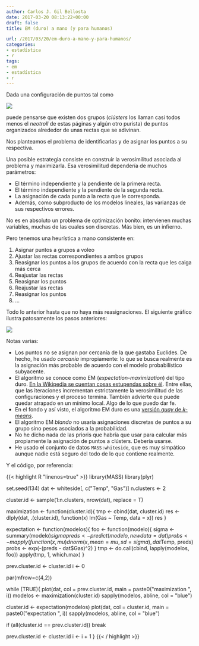 ```yaml
---
author: Carlos J. Gil Bellosta
date: 2017-03-20 08:13:22+00:00
draft: false
title: EM (duro) a mano (y para humanos)

url: /2017/03/20/em-duro-a-mano-y-para-humanos/
categories:
- estadística
- r
tags:
- em
- estadística
- r
---
```


Dada una configuración de puntos tal como

![](/wp-uploads/2017/03/whiteside_gas.png#center)

puede pensarse que existen dos grupos (_clústers_ los llaman casi todos menos el _neotroll_ de estas páginas y algún otro purista) de puntos organizados alrededor de unas rectas que se adivinan.

Nos planteamos el problema de identificarlas y de asignar los puntos a su respectiva.

Una posible estrategia consiste en construir la verosimilitud asociada al problema y maximizarla. Esa verosimilitud dependería de muchos parámetros:

* El término independiente y la pendiente de la primera recta.
* El término independiente y la pendiente de la segunda recta.
* La asignación de cada punto a la recta que le corresponda.
* Además, como subproducto de los modelos lineales, las varianzas de sus respectivos errores.

No es en absoluto un problema de optimización bonito: intervienen muchas variables, muchas de las cuales son discretas. Más bien, es un infierno.

Pero tenemos una heurística a mano consistente en:

1. Asignar puntos a grupos a voleo
2. Ajustar las rectas correspondientes a ambos grupos
3. Reasignar los puntos a los grupos de acuerdo con la recta que les caiga más cerca
4. Reajustar las rectas
5. Reasignar los puntos
6. Reajustar las rectas
7. Reasignar los puntos
8. ...

Todo lo anterior hasta que no haya más reasignaciones. El siguiente gráfico ilustra patosamente los pasos anteriores:

![](/wp-uploads/2017/03/whiteside_em.png#center)

Notas varias:

* Los puntos no se asignan por cercanía de la que gastaba Euclides. De hecho, he usado _cercanía_ impropiamente: lo que se busca realmente es la asignación más probable de acuerdo con el modelo probabilístico subyacente.
* El algoritmo se conoce como EM (_expectation-maximization_) del tipo duro. [En la Wikipedia se cuentan cosas estupendas sobre él](https://en.wikipedia.org/wiki/Expectation%E2%80%93maximization_algorithm). Entre ellas, que las iteraciones incrementan estrictamente la verosimilitud de las configuraciones y el proceso termina. También advierte que puede quedar atrapado en un mínimo local. Algo de lo que puedo dar fe.
* En el fondo y así visto, el algoritmo EM duro es una [versión _guay_ de _k-means_](https://www.naftaliharris.com/blog/visualizing-k-means-clustering/).
* El algoritmo EM _blando_ no usaría asignaciones discretas de puntos a su grupo sino pesos asociados a la probabilidad.
* No he dicho nada de las prioris que habría que usar para calcular más propiamente la asignación de puntos a clústers. Debería usarse.
* He usado el conjunto de datos `MASS:whiteside`, que es muy simpático aunque nadie está seguro del todo de lo que contiene realmente.

Y el código, por referencia:

{{< highlight R "linenos=true" >}}
library(MASS)
library(plyr)

set.seed(134)
dat <- whiteside[, c("Temp", "Gas")]
n.clusters <- 2

cluster.id <- sample(1:n.clusters, nrow(dat), replace = T)

maximization <- function(cluster.id){
  tmp <- cbind(dat, cluster.id)
  res <- dlply(dat, .(cluster.id),
    function(x) lm(Gas ~ Temp, data = x))
  res
}

expectation <- function(modelos){
  foo <- function(modelo){
    sigma <- summary(modelo)$sigma
    preds <- predict(modelo, newdata = dat)
    probs <- mapply(function(x, mu)
      dnorm(x, mean = mu, sd = sigma), dat$Temp, preds)
    probs <- exp(-(preds - dat$Gas)^2)
  }
  tmp <- do.call(cbind, lapply(modelos, foo))
  apply(tmp, 1, which.max)
}


prev.cluster.id <- cluster.id
i <- 0

par(mfrow=c(4,2))

while (TRUE){
  plot(dat, col = prev.cluster.id, main = paste0("maximization ", i))
  modelos <- maximization(cluster.id)
  sapply(modelos, abline, col = "blue")

  cluster.id <- expectation(modelos)
  plot(dat, col = cluster.id, main = paste0("expectation ", i))
  sapply(modelos, abline, col = "blue")

  if (all(cluster.id == prev.cluster.id))
    break

  prev.cluster.id <- cluster.id
  i <- i + 1
}
{{< / highlight >}}